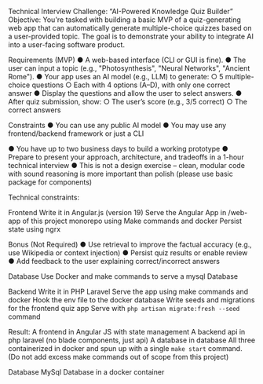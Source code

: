 Technical Interview Challenge: “AI-Powered Knowledge Quiz
Builder”
Objective:
You're tasked with building a basic MVP of a quiz-generating web app that
can automatically generate multiple-choice quizzes based on a
user-provided topic. The goal is to demonstrate your ability to integrate AI
into a user-facing software product.

Requirements (MVP)
● A web-based interface (CLI or GUI is fine).
● The user can input a topic (e.g., "Photosynthesis", "Neural Networks", "Ancient Rome").
● Your app uses an AI model (e.g., LLM) to generate:
○ 5 multiple-choice questions
○ Each with 4 options (A–D), with only one correct answer
● Display the questions and allow the user to select answers.
● After quiz submission, show:
○ The user’s score (e.g., 3/5 correct)
○ The correct answers

Constraints
● You can use any public AI model
● You may use any frontend/backend framework or just a CLI

● You have up to two business days to build a working prototype
● Prepare to present your approach, architecture, and tradeoffs in a 1-hour technical
interview
● This is not a design exercise – clean, modular code with sound reasoning is more
important than polish (please use basic package for components)

Technical constraints:

Frontend
Write it in Angular.js (version 19)
Serve the Angular App in /web-app of this project monorepo using Make commands and docker
Persist state using ngrx

Bonus (Not Required)
● Use retrieval to improve the factual accuracy (e.g., use Wikipedia or context injection)
● Persist quiz results or enable review
● Add feedback to the user explaining correct/incorrect answers

Database
Use Docker and make commands to serve a mysql Database

Backend
Write it in PHP Laravel
Serve the app using make commands and docker
Hook the env file to the docker database
Write seeds and migrations for the frontend quiz app
Serve with `php artisan migrate:fresh --seed` command

Result:
A frontend in Angular JS with state management
A backend api in php laravel (no blade components, just api)
A database in database
All three containerized in docker and spun up with a single `make start` command. (Do not add excess make commands out of scope from this project)

Database
MySql Database in a docker container

